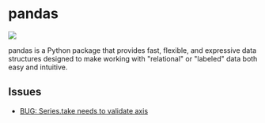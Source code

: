 # pandas

[![](https://img.shields.io/badge/Pandas-2C2D72?style=for-the-badge&logo=pandas&logoColor=white)](https://github.com/pandas-dev/pandas)

pandas is a Python package that provides fast, flexible, and expressive data structures designed to make working with "relational" or "labeled" data both easy and intuitive.

## Issues

- [BUG: Series.take needs to validate axis](https://github.com/pandas-dev/pandas/issues/51022)